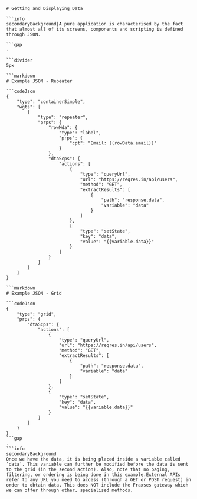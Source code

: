 ```mainHeading
# Getting and Displaying Data

```info
secondaryBackground|A pure application is characterised by the fact that almost all of its screens, components and scripting is defined through JSON.

```gap
.

```divider
5px

```markdown
# Example JSON - Repeater

```codeJson
{
    "type": "containerSimple",
    "wgts": [
        {
            "type": "repeater",
            "prps": {
                "rowMda": {
                    "type": "label",
                    "prps": {
                        "cpt": "Email: ((rowData.email))"
                    }
                },
                "dtaScps": {
                    "actions": [
                        {
                            "type": "queryUrl",
                            "url": "https://reqres.in/api/users",
                            "method": "GET",
                            "extractResults": [
                                {
                                    "path": "response.data",
                                    "variable": "data"
                                }
                            ]
                        },
                        {
                            "type": "setState",
                            "key": "data",
                            "value": "{{variable.data}}"
                        }
                    ]
                }
            }
        }
    ]
}

```markdown
# Example JSON - Grid

```codeJson
{
	"type": "grid",
	"prps": {
		"dtaScps": {
			"actions": [
				{
					"type": "queryUrl",
					"url": "https://reqres.in/api/users",
					"method": "GET",
					"extractResults": [
						{
							"path": "response.data",
							"variable": "data"
						}
					]
				},
				{
					"type": "setState",
					"key": "data",
					"value": "{{variable.data}}"
				}
			]
		}
	}
}
```gap
.
```info
secondaryBackground
Once we have the data, it is being placed inside a variable called ‘data’. This variable can further be modified before the data is sent to the grid (in the second action). Also, note that no paging, filtering, or ordering is being done in this example.External APIs refer to any URL you need to access (through a GET or POST request) in order to obtain data. This does NOT include the Fraxses gateway which we can offer through other, specialised methods.